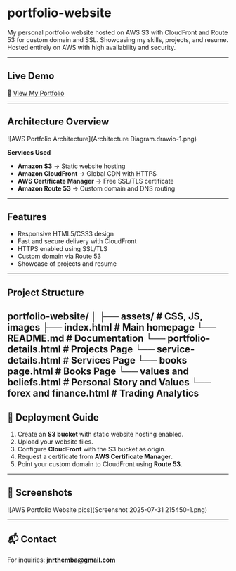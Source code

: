 # portfolio-website
My personal portfolio website hosted on AWS S3 with CloudFront and Route 53 for custom domain and SSL.
Showcasing my skills, projects, and resume.  
Hosted entirely on AWS with high availability and security.

---

## Live Demo
🔗 [View My Portfolio](https://www.mrhlatshwayo.site)

---

## Architecture Overview

![AWS Portfolio Architecture](Architecture Diagram.drawio-1.png)


**Services Used**
- **Amazon S3** → Static website hosting  
- **Amazon CloudFront** → Global CDN with HTTPS  
- **AWS Certificate Manager** → Free SSL/TLS certificate  
- **Amazon Route 53** → Custom domain and DNS routing  

---

## Features
- Responsive HTML5/CSS3 design  
- Fast and secure delivery with CloudFront  
- HTTPS enabled using SSL/TLS  
- Custom domain via Route 53  
- Showcase of projects and resume  

---

## Project Structure
portfolio-website/
│
├── assets/ # CSS, JS, images
├── index.html # Main homepage
└── README.md # Documentation
└── portfolio-details.html # Projects Page
└── service-details.html # Services Page
└── books page.html # Books Page
└── values and beliefs.html # Personal Story and Values
└── forex and finance.html # Trading Analytics
---

## 🚀 Deployment Guide
1. Create an **S3 bucket** with static website hosting enabled.  
2. Upload your website files.  
3. Configure **CloudFront** with the S3 bucket as origin.  
4. Request a certificate from **AWS Certificate Manager**.  
5. Point your custom domain to CloudFront using **Route 53**.  

---

## 📸 Screenshots
![AWS Portfolio Website pics](Screenshot 2025-07-31 215450-1.png)

---

## 📬 Contact
For inquiries: **jnrthemba@gmail.com**
